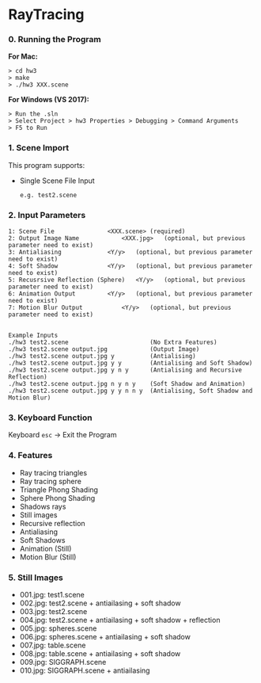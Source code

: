 # RayTracing

### 0. Running the Program

**For Mac:**

```
> cd hw3
> make
> ./hw3 XXX.scene
```

**For Windows (VS 2017):**

```
> Run the .sln
> Select Project > hw3 Properties > Debugging > Command Arguments
> F5 to Run
```

### 1. Scene Import 

This program supports:

- Single Scene File Input

  ```
  e.g. test2.scene 
  ```

### 2. Input Parameters

	1: Scene File				<XXX.scene>	(required)
	2: Output Image Name			<XXX.jpg>	(optional, but previous parameter need to exist)
	3: Antialiasing				<Y/y>	(optional, but previous parameter need to exist)
	4: Soft Shadow				<Y/y>	(optional, but previous parameter need to exist)
	5: Recusrsive Reflection (Sphere)	<Y/y>	(optional, but previous parameter need to exist)
	6: Animation Output			<Y/y>	(optional, but previous parameter need to exist)
	7: Motion Blur Output			<Y/y>	(optional, but previous parameter need to exist)


	Example Inputs
	./hw3 test2.scene                       (No Extra Features)
	./hw3 test2.scene output.jpg            (Output Image)
	./hw3 test2.scene output.jpg y          (Antialising)
	./hw3 test2.scene output.jpg y y        (Antialising and Soft Shadow)
	./hw3 test2.scene output.jpg y n y      (Antialising and Recursive Reflection)
	./hw3 test2.scene output.jpg n y n y	(Soft Shadow and Animation)
	./hw3 test2.scene output.jpg y y n n y	(Antialising, Soft Shadow and Motion Blur)

### 3. Keyboard Function

Keyboard ```esc``` -> Exit the Program

### 4. Features

- Ray tracing triangles
- Ray tracing sphere
- Triangle Phong Shading 
- Sphere Phong Shading
- Shadows rays
- Still images 
- Recursive reflection
- Antialiasing
- Soft Shadows
- Animation (Still)
- Motion Blur (Still)

### 5. Still Images

- 001.jpg: test1.scene 
- 002.jpg: test2.scene + antiailasing + soft shadow
- 003.jpg: test2.scene
- 004.jpg: test2.scene + antiailasing + soft shadow + reflection
- 005.jpg: spheres.scene
- 006.jpg: spheres.scene + antiailasing + soft shadow
- 007.jpg: table.scene
- 008.jpg: table.scene + antiailasing + soft shadow
- 009.jpg: SIGGRAPH.scene
- 010.jpg: SIGGRAPH.scene + antiailasing